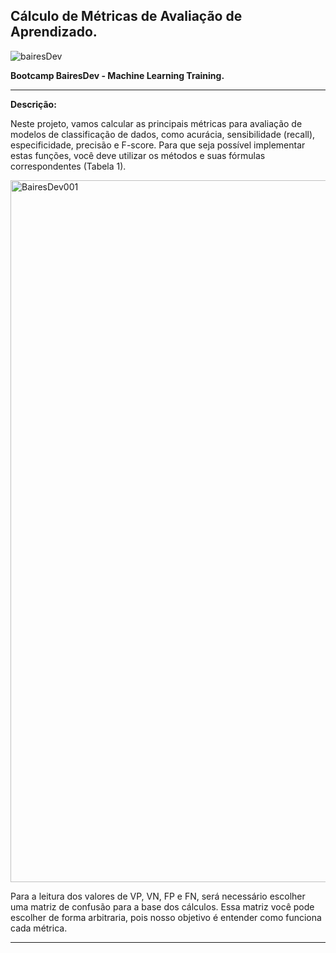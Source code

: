 ## Cálculo de Métricas de Avaliação de Aprendizado.

![bairesDev](https://github.com/user-attachments/assets/148b3cd0-37e3-4f86-91c8-be3b0e7804fc)



**Bootcamp BairesDev - Machine Learning Training.**

---

**Descrição:**

Neste projeto, vamos calcular as principais métricas para avaliação de modelos de classificação de dados, como acurácia, sensibilidade (recall), especificidade, precisão e F-score. Para que seja possível implementar estas funções, você deve utilizar os métodos e suas fórmulas correspondentes (Tabela 1).

<img width="794" height="1123" alt="BairesDev001" src="https://github.com/user-attachments/assets/f0ec3628-c2be-4af7-be28-805d93f26a96" />

Para a leitura dos valores de VP, VN, FP e FN, será necessário escolher uma matriz de confusão para a base dos cálculos. Essa matriz você pode escolher de forma arbitraria, pois nosso objetivo é entender como funciona cada métrica.  

---



